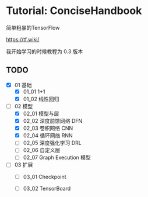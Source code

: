 # Tutorial: ConciseHandbook

简单粗暴的TensorFlow

https://tf.wiki/

我开始学习的时候教程为 0.3 版本

## TODO

- [x] 01 基础
  - [x] 01_01 1+1
  - [x] 01_02 线性回归
- [ ] 02 模型
  - [x] 02_01 模型与层
  - [x] 02_02 深度前馈网络 DFN
  - [x] 02_03 卷积网络 CNN
  - [x] 02_04 循环网络 RNN
  - [ ] 02_05 深度强化学习 DRL
  - [ ] 02_06 自定义层
  - [ ] 02_07 Graph Execution 模型
- [ ] 03 扩展
  - [ ] 03_01 Checkpoint
  - [ ] 03_02 TensorBoard

